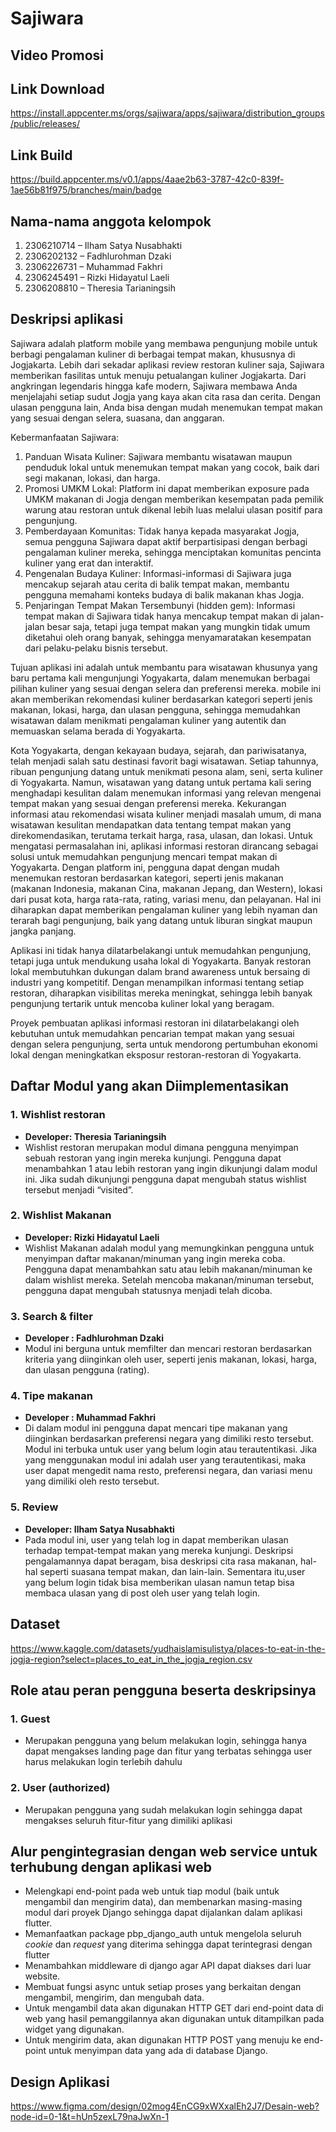 # Sajiwara
## Video Promosi


## Link Download
https://install.appcenter.ms/orgs/sajiwara/apps/sajiwara/distribution_groups/public/releases/

## Link Build
https://build.appcenter.ms/v0.1/apps/4aae2b63-3787-42c0-839f-1ae56b81f975/branches/main/badge

## Nama-nama anggota kelompok
1. 2306210714 – Ilham Satya Nusabhakti
2. 2306202132 – Fadhlurohman Dzaki
3. 2306226731 – Muhammad Fakhri
4. 2306245491 – Rizki Hidayatul Laeli
5. 2306208810 – Theresia Tarianingsih

## Deskripsi aplikasi 
Sajiwara adalah platform mobile yang membawa pengunjung mobile untuk berbagi pengalaman kuliner di berbagai tempat makan, khususnya di Jogjakarta. Lebih dari sekadar aplikasi review restoran kuliner saja, Sajiwara memberikan fasilitas untuk menuju petualangan kuliner Jogjakarta. Dari angkringan legendaris hingga kafe modern, Sajiwara membawa Anda menjelajahi setiap sudut Jogja yang kaya akan cita rasa dan cerita. Dengan ulasan pengguna lain, Anda bisa dengan mudah menemukan tempat makan yang sesuai dengan selera, suasana, dan anggaran.

Kebermanfaatan Sajiwara:
1. Panduan Wisata Kuliner: Sajiwara membantu wisatawan maupun penduduk lokal untuk menemukan tempat makan yang cocok, baik dari segi makanan, lokasi, dan harga.
2. Promosi UMKM Lokal: Platform ini dapat memberikan exposure pada UMKM makanan di Jogja dengan memberikan kesempatan pada pemilik warung atau restoran untuk dikenal lebih luas melalui ulasan positif para pengunjung.
3. Pemberdayaan Komunitas: Tidak hanya kepada masyarakat Jogja, semua pengguna Sajiwara dapat aktif berpartisipasi dengan berbagi pengalaman kuliner mereka, sehingga menciptakan komunitas pencinta kuliner yang erat dan interaktif.
4. Pengenalan Budaya Kuliner: Informasi-informasi di Sajiwara juga mencakup sejarah atau cerita di balik tempat makan, membantu pengguna memahami konteks budaya di balik makanan khas Jogja.
5. Penjaringan Tempat Makan Tersembunyi (hidden gem): Informasi tempat makan di Sajiwara tidak hanya mencakup tempat makan di jalan-jalan besar saja, tetapi juga tempat makan yang mungkin tidak umum diketahui oleh orang banyak, sehingga menyamaratakan kesempatan dari pelaku-pelaku bisnis tersebut.

Tujuan aplikasi ini adalah untuk membantu para wisatawan khusunya yang baru pertama kali mengunjungi Yogyakarta, dalam menemukan berbagai pilihan kuliner yang sesuai dengan selera dan preferensi mereka. mobile ini akan memberikan rekomendasi kuliner berdasarkan kategori seperti jenis makanan, lokasi, harga, dan ulasan pengguna, sehingga memudahkan wisatawan dalam menikmati pengalaman kuliner yang autentik dan memuaskan selama berada di Yogyakarta.

Kota Yogyakarta, dengan kekayaan budaya, sejarah, dan pariwisatanya, telah menjadi salah satu destinasi favorit bagi wisatawan. Setiap tahunnya, ribuan pengunjung datang untuk menikmati pesona alam, seni, serta kuliner di Yogyakarta. Namun, wisatawan yang datang untuk pertama kali sering menghadapi kesulitan dalam menemukan informasi yang relevan mengenai tempat makan yang sesuai dengan preferensi mereka. Kekurangan informasi atau rekomendasi wisata kuliner menjadi masalah umum, di mana wisatawan kesulitan mendapatkan data tentang tempat makan yang direkomendasikan, terutama terkait harga, rasa, ulasan, dan lokasi.
Untuk mengatasi permasalahan ini, aplikasi informasi restoran dirancang sebagai solusi untuk memudahkan pengunjung mencari tempat makan di Yogyakarta. Dengan platform ini, pengguna dapat dengan mudah menemukan restoran berdasarkan kategori, seperti jenis makanan (makanan Indonesia, makanan Cina, makanan Jepang, dan Western), lokasi dari pusat kota, harga rata-rata, rating, variasi menu, dan pelayanan. Hal ini diharapkan dapat memberikan pengalaman kuliner yang lebih nyaman dan terarah bagi pengunjung, baik yang datang untuk liburan singkat maupun jangka panjang.

Aplikasi ini tidak hanya dilatarbelakangi untuk memudahkan pengunjung, tetapi juga untuk mendukung usaha lokal di Yogyakarta. Banyak restoran lokal membutuhkan dukungan dalam brand awareness untuk bersaing di industri yang kompetitif. Dengan menampilkan informasi tentang setiap restoran, diharapkan visibilitas mereka meningkat, sehingga lebih banyak pengunjung tertarik untuk mencoba kuliner lokal yang beragam.

Proyek pembuatan aplikasi informasi restoran ini dilatarbelakangi oleh kebutuhan untuk memudahkan pencarian tempat makan yang sesuai dengan selera pengunjung, serta untuk mendorong pertumbuhan ekonomi lokal dengan meningkatkan eksposur restoran-restoran di Yogyakarta.


## Daftar Modul yang akan Diimplementasikan 
### **1. Wishlist restoran**
- **Developer: Theresia Tarianingsih**
- Wishlist restoran merupakan modul dimana pengguna menyimpan sebuah restoran yang ingin mereka kunjungi. Pengguna dapat menambahkan 1 atau lebih restoran yang ingin dikunjungi dalam modul ini. Jika sudah dikunjungi pengguna dapat mengubah status wishlist tersebut menjadi “visited”.

### **2. Wishlist Makanan**
- **Developer: Rizki Hidayatul Laeli**
- Wishlist Makanan adalah modul yang memungkinkan pengguna untuk menyimpan daftar makanan/minuman yang ingin mereka coba. Pengguna dapat menambahkan satu atau lebih makanan/minuman ke dalam wishlist mereka. Setelah mencoba makanan/minuman tersebut, pengguna dapat mengubah statusnya menjadi telah dicoba.


### **3. Search & filter**
- **Developer : Fadhlurohman Dzaki**
- Modul ini berguna untuk memfilter dan mencari restoran berdasarkan kriteria yang diinginkan oleh user, seperti jenis makanan, lokasi, harga, dan ulasan pengguna (rating).

### **4. Tipe makanan**
- **Developer : Muhammad Fakhri**
- Di dalam modul ini pengguna dapat mencari tipe makanan yang diinginkan berdasarkan preferensi negara yang dimiliki resto tersebut. Modul ini terbuka untuk user yang belum login atau terautentikasi. Jika yang menggunakan modul ini adalah user yang terautentikasi, maka user dapat mengedit nama resto, preferensi negara, dan variasi menu yang dimiliki oleh resto tersebut.

### **5. Review**
- **Developer: Ilham Satya Nusabhakti**
- Pada modul ini, user yang telah log in dapat memberikan ulasan terhadap tempat-tempat makan yang mereka kunjungi. Deskripsi pengalamannya dapat beragam, bisa deskripsi cita rasa makanan, hal-hal seperti suasana tempat makan, dan lain-lain. Sementara itu,user yang belum login tidak bisa memberikan ulasan namun tetap bisa membaca ulasan yang di post oleh user yang telah login.

## Dataset
https://www.kaggle.com/datasets/yudhaislamisulistya/places-to-eat-in-the-jogja-region?select=places_to_eat_in_the_jogja_region.csv 

## Role atau peran pengguna beserta deskripsinya
### **1. Guest**
- Merupakan pengguna yang belum melakukan login, sehingga hanya dapat mengakses landing page dan fitur yang terbatas sehingga user harus melakukan login terlebih dahulu

### **2. User (authorized)**
- Merupakan pengguna yang sudah melakukan login sehingga dapat mengakses seluruh fitur-fitur yang dimiliki aplikasi

## Alur pengintegrasian dengan web service untuk terhubung dengan aplikasi web
- Melengkapi end-point pada web untuk tiap modul (baik untuk mengambil dan mengirim data), dan membenarkan masing-masing modul dari proyek Django sehingga dapat dijalankan dalam aplikasi flutter.
- Memanfaatkan package pbp_django_auth untuk mengelola seluruh _cookie_ dan _request_ yang diterima sehingga dapat terintegrasi dengan flutter
- Menambahkan middleware di django agar API dapat diakses dari luar website.
- Membuat fungsi async untuk setiap proses yang berkaitan dengan mengambil, mengirim, dan mengubah data.
- Untuk mengambil data akan digunakan HTTP GET dari end-point data di web yang hasil pemanggilannya akan digunakan untuk ditampilkan pada widget yang digunakan.
- Untuk mengirim data, akan digunakan HTTP POST yang menuju ke end-point untuk menyimpan data yang ada di database Django.

## Design Aplikasi
https://www.figma.com/design/02mog4EnCG9xWXxalEh2J7/Desain-web?node-id=0-1&t=hUn5zexL79naJwXn-1

